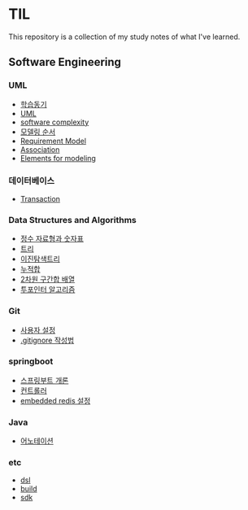 # TIL
This repository is a collection of my study notes of what I've learned.

## Software Engineering
### UML
- [학습동기](UML/head.md)</br>
- [UML](UML/UML.md)</br>
- [software complexity](UML/software-complexity.md)</br>
- [모델링 순서](UML/modeling-process.md)</br>
- [Requirement Model](UML/requirement_model.md)</br>
- [Association](UML/association.md)</br>
- [Elements for modeling](UML/elements-for-modeling.md)</br>

### 데이터베이스
- [Transaction](database/transaction.md)</br>

### Data Structures and Algorithms
- [정수 자료형과 숫자표](DSA/numbers.md)</br>
- [트리](DSA/tree.md)</br>
- [이진탐색트리](DSA/BST.md)</br>
- [누적합](DSA/prefex-computation.md)</br>
- [2차원 구간합 배열](DSA/2d-prefix-permutation.md)</br>
- [투포인터 알고리즘](DSA/two-pointer.md)</br>

### Git
- [사용자 설정](Tools/Git/git-configuration.md)</br>
- [.gitignore 작성법](Tools/Git/gitignored.md)</br>

### springboot
- [스프링부트 개론](springboot/abstract.md)</br>
- [컨트롤러](springboot/MVC/controller.md)</br>
- [embedded redis 설정](springboot/embedded-redis.md)</br>

### Java
- [어노테이션](java/annotation.md)</br>

### etc
- [dsl](etc/dsl.md)</br>
- [build](etc/build.md)</br>
- [sdk](etc/sdk.md)</br>








